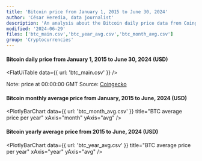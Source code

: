 ```yaml
---
title: 'Bitcoin price from January 1, 2015 to June 30, 2024'
author: 'César Heredia, data journalist'
description: 'An analysis about the Bitcoin daily price data from Coingecko'
modified: '2024-06-29'
files: ['btc_main.csv','btc_year_avg.csv','btc_month_avg.csv']
group: 'Cryptocurrencies'
---
```


#### Bitcoin daily price from January 1, 2015 to June 30, 2024 (USD)

<FlatUiTable
  data={{
    url: 'btc_main.csv'
  }}
/>
    
Note: price at 00:00:00 GMT
Source: [Coingecko](https://www.coingecko.com/es/monedas/bitcoin/historical_data)

#### Bitcoin monthly average price from January, 2015 to June, 2024 (USD)
<PlotlyBarChart
  data={{
    url: 'btc_month_avg.csv'
  }}
  title="BTC average price per year"
  xAxis="month"
  yAxis="avg"
/>

#### Bitcoin yearly average price from 2015 to June, 2024 (USD)
<PlotlyBarChart
  data={{
    url: 'btc_year_avg.csv'
  }}
  title="BTC average price per year"
  xAxis="year"
  yAxis="avg"
/>
